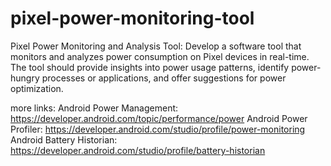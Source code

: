 # pixel-power-monitoring-tool
Pixel Power Monitoring and Analysis Tool: Develop a software tool that monitors and analyzes power consumption on Pixel devices in real-time. The tool should provide insights into power usage patterns, identify power-hungry processes or applications, and offer suggestions for power optimization.





more links: Android Power Management: https://developer.android.com/topic/performance/power
Android Power Profiler: https://developer.android.com/studio/profile/power-monitoring
Android Battery Historian: https://developer.android.com/studio/profile/battery-historian
